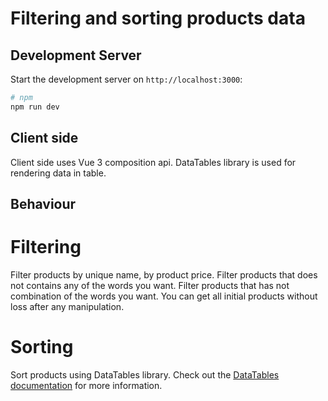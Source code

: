 # Filtering and sorting products data

## Development Server

Start the development server on `http://localhost:3000`:

```bash
# npm
npm run dev
```

## Client side
Client side uses Vue 3 composition api.
DataTables library is used for rendering data in table.

## Behaviour
# Filtering
Filter products by unique name, by product price.
Filter products that does not contains any of the words you want.
Filter products that has not combination of the words you want.
You can get all initial products without loss after any manipulation.

# Sorting
Sort products using DataTables library.
Check out the [DataTables documentation](https://datatables.net/) for more information.
